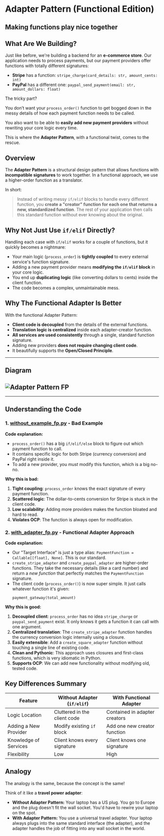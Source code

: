 # Adapter Pattern (Functional Edition)

## Making functions play nice together

## What Are We Building?

Just like before, we're building a backend for an **e-commerce store**. Our application needs to process payments, but our payment providers offer functions with totally different signatures:

* **Stripe** has a function: `stripe_charge(card_details: str, amount_cents: int)`
* **PayPal** has a different one: `paypal_send_payment(email: str, amount_dollars: float)`

The tricky part?

You don’t want your `process_order()` function to get bogged down in the messy details of how each payment function needs to be called.

You also want to be able to **easily add new payment providers** without rewriting your core logic every time.

This is where the **Adapter Pattern**, with a functional twist, comes to the rescue.

## Overview

The **Adapter Pattern** is a structural design pattern that allows functions with **incompatible signatures** to work together. In a functional approach, we use a higher-order function as a translator.

In short:

> Instead of writing messy `if/elif` blocks to handle every different function, you **create a "creator" function for each one that returns a new, standardized function**. The rest of your application then calls this standard function without ever knowing about the original.

## Why Not Just Use `if/elif` Directly?

Handling each case with `if/elif` works for a couple of functions, but it quickly becomes a nightmare:

* Your main logic (`process_order`) is **tightly coupled** to every external service's function signature.
* Adding a new payment provider means **modifying the `if/elif` block** in your core logic.
* You end up **duplicating logic** (like converting dollars to cents) inside the client function.
* The code becomes a complex, unmaintainable mess.

## Why The Functional Adapter Is Better

With the functional Adapter Pattern:

* **Client code is decoupled** from the details of the external functions.
* **Translation logic is centralized** inside each adapter-creator function.
* **All services are used consistently** through a single, standard function signature.
* Adding new providers **does not require changing client code**.
* It beautifully supports the **Open/Closed Principle**.
---

## Diagram

## ![Adapter Pattern FP](imgs/fp.pngpng)

---
## Understanding the Code

### 1. [without_example_fp.py](./without_example_fp.py) - Bad Example

**Code explanation:**

* `process_order()` has a big `if/elif/else` block to figure out which payment function to call.
* It contains specific logic for both Stripe (currency conversion) and PayPal right inside it.
* To add a new provider, you *must* modify this function, which is a big no-no.

**Why this is bad:**

1.  **Tight coupling**: `process_order` knows the exact signature of every payment function.
2.  **Scattered logic**: The dollar-to-cents conversion for Stripe is stuck in the client code.
3.  **Low scalability**: Adding more providers makes the function bloated and hard to read.
4.  **Violates OCP**: The function is always open for modification.

### 2. [with_adapter_fp.py](./with_example_fp.py) - Functional Adapter Approach

**Code explanation:**

* Our "Target Interface" is just a type alias: `PaymentFunction = Callable[[float], None]`. This is our standard.
* `create_stripe_adapter` and `create_paypal_adapter` are higher-order functions. They take the necessary details (like a card number) and return a *new function* that perfectly matches the `PaymentFunction` signature.
* The client code (`process_order()`) is now super simple. It just calls whatever function it's given:
    ```
    payment_gateway(total_amount)
    ```

**Why this is good:**

1.  **Decoupled client**: `process_order` has no idea `stripe_charge` or `paypal_send_payment` exist. It only knows it gets a function it can call with one argument.
2.  **Centralized translation**: The `create_stripe_adapter` function handles the currency conversion logic internally using a closure.
3.  **Easily extensible**: Add a `create_square_adapter` function without touching a single line of existing code.
4.  **Clean and Pythonic**: This approach uses closures and first-class functions, which is very idiomatic in Python.
5.  **Supports OCP**: We can add new functionality without modifying old, tested code.

## Key Differences Summary

| Feature                 | Without Adapter (`if/elif`)  | With Functional Adapter      |
| ----------------------- | ---------------------------- | ---------------------------- |
| Logic Location          | Cluttered in the client code | Contained in adapter creators|
| Adding a New Provider   | Modify existing `if` block   | Add one new creator function |
| Knowledge of Services   | Client knows every signature | Client knows one signature   |
| Flexibility             | Low                          | High                         |

## Analogy

The analogy is the same, because the concept is the same!

Think of it like a **travel power adapter**:

* **Without Adapter Pattern:** Your laptop has a US plug. You go to Europe and the plug doesn't fit the wall socket. You'd have to rewire your laptop on the spot.
* **With Adapter Pattern:** You use a universal travel adapter. Your laptop always plugs into the same standard interface (the adapter), and the adapter handles the job of fitting into any wall socket in the world.